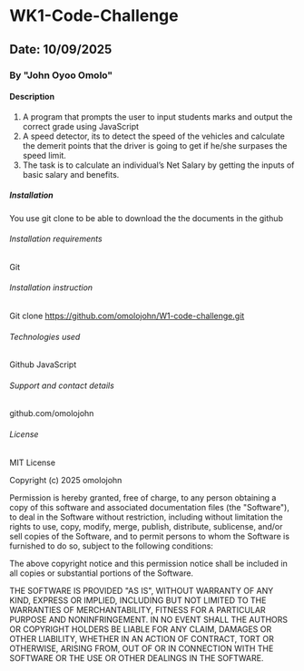 # WK1-Code-Challenge

## Date: 10/09/2025

### By "John Oyoo Omolo"

#### Description
1. A program that prompts the user to input students marks and output the correct grade using JavaScript
2. A speed detector, its to detect the speed of the vehicles and calculate the demerit points that the driver is going to get if he/she surpases the speed limit.
3. The task is to calculate an individual’s Net Salary by getting the inputs of basic salary and benefits.

##### Installation
You use git clone to be able to download the the documents in the github

###### Installation requirements
Git

###### Installation instruction
Git clone https://github.com/omolojohn/W1-code-challenge.git

###### Technologies used
Github
JavaScript

###### Support and contact details 
github.com/omolojohn
###### License
MIT License

Copyright (c) 2025 omolojohn

Permission is hereby granted, free of charge, to any person obtaining a copy
of this software and associated documentation files (the "Software"), to deal
in the Software without restriction, including without limitation the rights
to use, copy, modify, merge, publish, distribute, sublicense, and/or sell
copies of the Software, and to permit persons to whom the Software is
furnished to do so, subject to the following conditions:

The above copyright notice and this permission notice shall be included in all
copies or substantial portions of the Software.

THE SOFTWARE IS PROVIDED "AS IS", WITHOUT WARRANTY OF ANY KIND, EXPRESS OR
IMPLIED, INCLUDING BUT NOT LIMITED TO THE WARRANTIES OF MERCHANTABILITY,
FITNESS FOR A PARTICULAR PURPOSE AND NONINFRINGEMENT. IN NO EVENT SHALL THE
AUTHORS OR COPYRIGHT HOLDERS BE LIABLE FOR ANY CLAIM, DAMAGES OR OTHER
LIABILITY, WHETHER IN AN ACTION OF CONTRACT, TORT OR OTHERWISE, ARISING FROM,
OUT OF OR IN CONNECTION WITH THE SOFTWARE OR THE USE OR OTHER DEALINGS IN THE
SOFTWARE.
